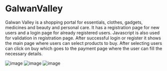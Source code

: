 # GalwanValley
Galwan Valley is a shopping portal for essentials, clothes, gadgets, medicines and beauty and personal care. It has a registration page for new users and a login page for already registered users.
Javascript is also used for validation in registration page. After successful login or register it shows the main page where users can select products to buy. After selecting users can click on buy which goes to the payment page where the user can fill the necessary details.

![image](https://user-images.githubusercontent.com/52660348/114418935-9cbbfa80-9bd0-11eb-96f4-dc1704c1fe0b.png)
![image](https://user-images.githubusercontent.com/52660348/114412847-1cdf6180-9bcb-11eb-9fa8-65c1e49f708b.png)
![image](https://user-images.githubusercontent.com/52660348/114413208-6760de00-9bcb-11eb-9672-eb2adf953990.png)


